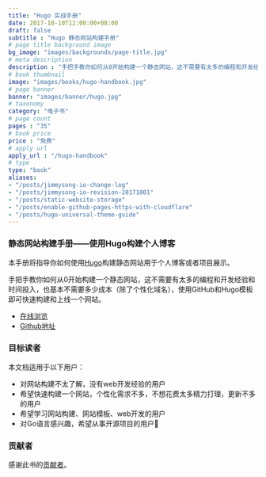 ```yaml
---
title: "Hugo 实战手册"
date: 2017-10-10T12:00:00+08:00
draft: false
subtitle : "Hugo 静态网站构建手册"
# page title background image
bg_image: "images/backgrounds/page-title.jpg"
# meta description
description : "手把手教你如何从0开始构建一个静态网站，这不需要有太多的编程和开发经验和时间投入，也基本不需要多少成本（除了个性化域名），使用GitHub和Hugo模板即可快速构建和上线一个网站。"
# book thumbnail
image: "images/books/hugo-handbook.jpg"
# page banner
banner: "images/banner/hugo.jpg"
# taxonomy
category: "电子书"
# page count
pages : "35"
# book price
price : "免费"
# apply url
apply_url : "/hugo-handbook"
# type
type: "book"
aliases: 
- "/posts/jimmysong-io-change-log"
- "/posts/jimmysong-io-revision-20171001"
- "/posts/static-website-storage"
- "/posts/enable-github-pages-https-with-cloudflare"
- "/posts/hugo-universal-theme-guide"
---
```


### 静态网站构建手册——使用Hugo构建个人博客

本手册将指导你如何使用[Hugo](https://gohugo.io/)构建静态网站用于个人博客或者项目展示。

手把手教你如何从0开始构建一个静态网站，这不需要有太多的编程和开发经验和时间投入，也基本不需要多少成本（除了个性化域名），使用GitHub和Hugo模板即可快速构建和上线一个网站。

- [在线浏览](https://jimmysong.io/hugo-handbook)
- [Github地址](https://github.com/rootsongjc/hugo-handbook)

### 目标读者

本文档适用于以下用户：

- 对网站构建不太了解，没有web开发经验的用户
- 希望快速构建一个网站，个性化需求不多，不想花费太多精力打理，更新不多的用户
- 希望学习网站构建、网站模板、web开发的用户
- 对Go语言感兴趣，希望从事开源项目的用户👏

### 贡献者

感谢此书的[贡献者](https://github.com/rootsongjc/hugo-handbook/graphs/contributors)。
